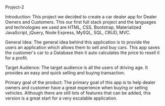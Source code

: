 Project-2


Introduction: This project we decided to create a car dealer app for Dealer Owners and Customers. This our first full stack project and the languages and technologies we used are HTML, CSS, Bootstrap, Materialized JavaScript, jQuery, Node Express, MySQL, SQL, CRUD, MVC.

General Idea: The general idea behind this application is to provide the users an application which allows them to sell and buy cars. This app saves the customer's car to a Database then it auto calculates the price to resell it for a profit.

Target Audience: The target audience is all the users of driving age. It provides an easy and quick selling and buying transaction.

Primary goal of the product: The primary goal of this app is to help dealer owners and customer have a great experience when buying or selling vehicles.  Although there are still lots of features that can be added, this version is a great start for a very escalable application.

